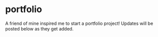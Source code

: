 # portfolio
A friend of mine inspired me to start a portfolio project!
Updates will be posted below as they get added.
